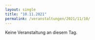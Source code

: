 ```yaml
---
layout: single
title: "10.11.2021"
permalink: /veranstaltungen/2021/11/10/
---
```


Keine Veranstaltung an diesem Tag.

